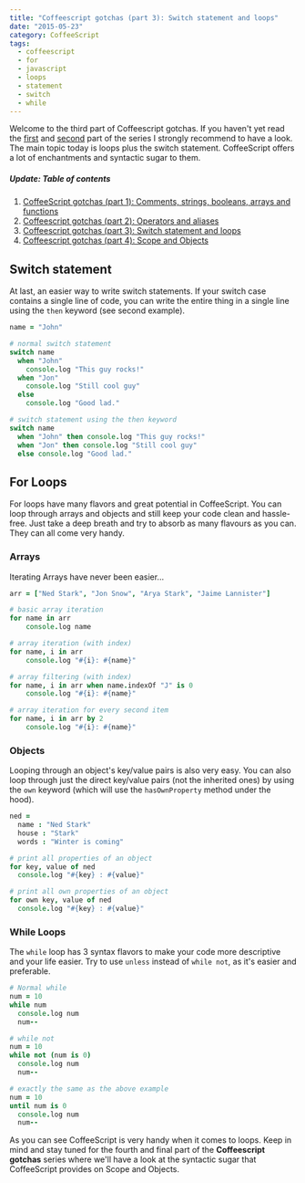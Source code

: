 ```yaml
---
title: "Coffeescript gotchas (part 3): Switch statement and loops"
date: "2015-05-23"
category: CoffeeScript
tags:
  - coffeescript
  - for
  - javascript
  - loops
  - statement
  - switch
  - while
---
```


Welcome to the third part of Coffeescript gotchas. If you haven't yet read the [first](/blog/coffeescript/coffeescript-gotchas-part-1-comments-strings-booleans-arrays-and-functions/) and [second](/blog/coffeescript/coffeescript-gotchas-part-2-operators-and-aliases/) part of the series I strongly recommend to have a look. The main topic today is loops plus the switch statement. CoffeeScript offers a lot of enchantments and syntactic sugar to them.

##### Update: Table of contents

1. [CoffeeScript gotchas (part 1): Comments, strings, booleans, arrays and functions](/blog/coffeescript/coffeescript-gotchas-part-1-comments-strings-booleans-arrays-and-functions/)
2. [Coffeescript gotchas (part 2): Operators and aliases](/blog/coffeescript/coffeescript-gotchas-part-2-operators-and-aliases/)
3. [Coffeescript gotchas (part 3): Switch statement and loops](/blog/coffeescript/coffeescript-gotchas-part-3-switch-statement-and-loops/)
4. [Coffeescript gotchas (part 4): Scope and Objects](/blog/coffeescript/coffeescript-gotchas-part-4-scope-and-objects/)

## Switch statement

At last, an easier way to write switch statements. If your switch case contains a single line of code, you can write the entire thing in a single line using the `then` keyword (see second example).

```coffee
name = "John"

# normal switch statement
switch name
  when "John"
    console.log "This guy rocks!"
  when "Jon"
    console.log "Still cool guy"
  else
    console.log "Good lad."

# switch statement using the then keyword
switch name
  when "John" then console.log "This guy rocks!"
  when "Jon" then console.log "Still cool guy"
  else console.log "Good lad."
```

## For Loops

For loops have many flavors and great potential in CoffeeScript. You can loop through arrays and objects and still keep your code clean and hassle-free. Just take a deep breath and try to absorb as many flavours as you can. They can all come very handy.

### Arrays

Iterating Arrays have never been easier...

```coffee
arr = ["Ned Stark", "Jon Snow", "Arya Stark", "Jaime Lannister"]

# basic array iteration
for name in arr
    console.log name

# array iteration (with index)
for name, i in arr
    console.log "#{i}: #{name}"

# array filtering (with index)
for name, i in arr when name.indexOf "J" is 0
    console.log "#{i}: #{name}"

# array iteration for every second item
for name, i in arr by 2
    console.log "#{i}: #{name}"
```

### Objects

Looping through an object's key/value pairs is also very easy. You can also loop through just the direct key/value pairs (not the inherited ones) by using the `own` keyword (which will use the `hasOwnProperty` method under the hood).

```coffee
ned =
  name : "Ned Stark"
  house : "Stark"
  words : "Winter is coming"

# print all properties of an object
for key, value of ned
  console.log "#{key} : #{value}"

# print all own properties of an object
for own key, value of ned
  console.log "#{key} : #{value}"
```

### While Loops

The `while` loop has 3 syntax flavors to make your code more descriptive and your life easier. Try to use `unless` instead of `while not`, as it's easier and preferable.

```coffee
# Normal while
num = 10
while num
  console.log num
  num--

# while not
num = 10
while not (num is 0)
  console.log num
  num--

# exactly the same as the above example
num = 10
until num is 0
  console.log num
  num--
```

As you can see CoffeeScript is very handy when it comes to loops. Keep in mind and stay tuned for the fourth and final part of the **Coffeescript gotchas** series where we'll have a look at the syntactic sugar that CoffeeScript provides on Scope and Objects.
